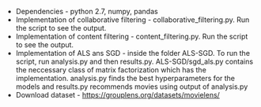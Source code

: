 - Dependencies - python 2.7, numpy, pandas
- Implementation of collaborative filtering - collaborative_filtering.py. Run the script to see the output.
- Implementation of content filtering - content_filtering.py. Run the script to see the output.
- Implementation of ALS ans SGD - inside the folder ALS-SGD. To run the script, run analysis.py and then results.py. ALS-SGD/sgd_als.py contains the neccessary class of matrix factorization which has the implementation. analysis.py finds the best hyperparameters for the models and results.py recommends movies using output of analysis.py
- Download dataset - https://grouplens.org/datasets/movielens/